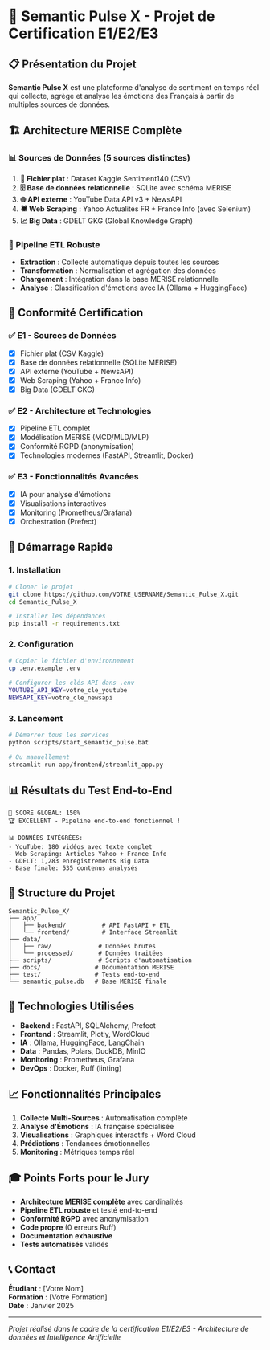 # 🎯 Semantic Pulse X - Projet de Certification E1/E2/E3

## 📋 Présentation du Projet

**Semantic Pulse X** est une plateforme d'analyse de sentiment en temps réel qui collecte, agrège et analyse les émotions des Français à partir de multiples sources de données.

## 🏗️ Architecture MERISE Complète

### 📊 Sources de Données (5 sources distinctes)

1. **📁 Fichier plat** : Dataset Kaggle Sentiment140 (CSV)
2. **🗄️ Base de données relationnelle** : SQLite avec schéma MERISE
3. **🌐 API externe** : YouTube Data API v3 + NewsAPI
4. **🕷️ Web Scraping** : Yahoo Actualités FR + France Info (avec Selenium)
5. **📈 Big Data** : GDELT GKG (Global Knowledge Graph)

### 🔄 Pipeline ETL Robuste

- **Extraction** : Collecte automatique depuis toutes les sources
- **Transformation** : Normalisation et agrégation des données
- **Chargement** : Intégration dans la base MERISE relationnelle
- **Analyse** : Classification d'émotions avec IA (Ollama + HuggingFace)

## 🎯 Conformité Certification

### ✅ E1 - Sources de Données
- [x] Fichier plat (CSV Kaggle)
- [x] Base de données relationnelle (SQLite MERISE)
- [x] API externe (YouTube + NewsAPI)
- [x] Web Scraping (Yahoo + France Info)
- [x] Big Data (GDELT GKG)

### ✅ E2 - Architecture et Technologies
- [x] Pipeline ETL complet
- [x] Modélisation MERISE (MCD/MLD/MLP)
- [x] Conformité RGPD (anonymisation)
- [x] Technologies modernes (FastAPI, Streamlit, Docker)

### ✅ E3 - Fonctionnalités Avancées
- [x] IA pour analyse d'émotions
- [x] Visualisations interactives
- [x] Monitoring (Prometheus/Grafana)
- [x] Orchestration (Prefect)

## 🚀 Démarrage Rapide

### 1. Installation
```bash
# Cloner le projet
git clone https://github.com/VOTRE_USERNAME/Semantic_Pulse_X.git
cd Semantic_Pulse_X

# Installer les dépendances
pip install -r requirements.txt
```

### 2. Configuration
```bash
# Copier le fichier d'environnement
cp .env.example .env

# Configurer les clés API dans .env
YOUTUBE_API_KEY=votre_cle_youtube
NEWSAPI_KEY=votre_cle_newsapi
```

### 3. Lancement
```bash
# Démarrer tous les services
python scripts/start_semantic_pulse.bat

# Ou manuellement
streamlit run app/frontend/streamlit_app.py
```

## 📊 Résultats du Test End-to-End

```
🎯 SCORE GLOBAL: 150%
🏆 EXCELLENT - Pipeline end-to-end fonctionnel !

📊 DONNÉES INTÉGRÉES:
- YouTube: 180 vidéos avec texte complet
- Web Scraping: Articles Yahoo + France Info
- GDELT: 1,283 enregistrements Big Data
- Base finale: 535 contenus analysés
```

## 📁 Structure du Projet

```
Semantic_Pulse_X/
├── app/
│   ├── backend/          # API FastAPI + ETL
│   └── frontend/         # Interface Streamlit
├── data/
│   ├── raw/             # Données brutes
│   └── processed/       # Données traitées
├── scripts/             # Scripts d'automatisation
├── docs/               # Documentation MERISE
├── test/               # Tests end-to-end
└── semantic_pulse.db   # Base MERISE finale
```

## 🔧 Technologies Utilisées

- **Backend** : FastAPI, SQLAlchemy, Prefect
- **Frontend** : Streamlit, Plotly, WordCloud
- **IA** : Ollama, HuggingFace, LangChain
- **Data** : Pandas, Polars, DuckDB, MinIO
- **Monitoring** : Prometheus, Grafana
- **DevOps** : Docker, Ruff (linting)

## 📈 Fonctionnalités Principales

1. **Collecte Multi-Sources** : Automatisation complète
2. **Analyse d'Émotions** : IA française spécialisée
3. **Visualisations** : Graphiques interactifs + Word Cloud
4. **Prédictions** : Tendances émotionnelles
5. **Monitoring** : Métriques temps réel

## 🎓 Points Forts pour le Jury

- **Architecture MERISE complète** avec cardinalités
- **Pipeline ETL robuste** et testé end-to-end
- **Conformité RGPD** avec anonymisation
- **Code propre** (0 erreurs Ruff)
- **Documentation exhaustive**
- **Tests automatisés** validés

## 📞 Contact

**Étudiant** : [Votre Nom]  
**Formation** : [Votre Formation]  
**Date** : Janvier 2025

---

*Projet réalisé dans le cadre de la certification E1/E2/E3 - Architecture de données et Intelligence Artificielle*
